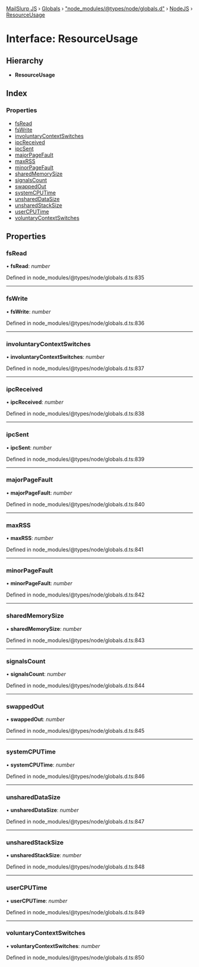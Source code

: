 [MailSlurp JS](../README.md) › [Globals](../globals.md) › ["node_modules/@types/node/globals.d"](../modules/_node_modules__types_node_globals_d_.md) › [NodeJS](../modules/_node_modules__types_node_globals_d_.nodejs.md) › [ResourceUsage](_node_modules__types_node_globals_d_.nodejs.resourceusage.md)

# Interface: ResourceUsage

## Hierarchy

* **ResourceUsage**

## Index

### Properties

* [fsRead](_node_modules__types_node_globals_d_.nodejs.resourceusage.md#fsread)
* [fsWrite](_node_modules__types_node_globals_d_.nodejs.resourceusage.md#fswrite)
* [involuntaryContextSwitches](_node_modules__types_node_globals_d_.nodejs.resourceusage.md#involuntarycontextswitches)
* [ipcReceived](_node_modules__types_node_globals_d_.nodejs.resourceusage.md#ipcreceived)
* [ipcSent](_node_modules__types_node_globals_d_.nodejs.resourceusage.md#ipcsent)
* [majorPageFault](_node_modules__types_node_globals_d_.nodejs.resourceusage.md#majorpagefault)
* [maxRSS](_node_modules__types_node_globals_d_.nodejs.resourceusage.md#maxrss)
* [minorPageFault](_node_modules__types_node_globals_d_.nodejs.resourceusage.md#minorpagefault)
* [sharedMemorySize](_node_modules__types_node_globals_d_.nodejs.resourceusage.md#sharedmemorysize)
* [signalsCount](_node_modules__types_node_globals_d_.nodejs.resourceusage.md#signalscount)
* [swappedOut](_node_modules__types_node_globals_d_.nodejs.resourceusage.md#swappedout)
* [systemCPUTime](_node_modules__types_node_globals_d_.nodejs.resourceusage.md#systemcputime)
* [unsharedDataSize](_node_modules__types_node_globals_d_.nodejs.resourceusage.md#unshareddatasize)
* [unsharedStackSize](_node_modules__types_node_globals_d_.nodejs.resourceusage.md#unsharedstacksize)
* [userCPUTime](_node_modules__types_node_globals_d_.nodejs.resourceusage.md#usercputime)
* [voluntaryContextSwitches](_node_modules__types_node_globals_d_.nodejs.resourceusage.md#voluntarycontextswitches)

## Properties

###  fsRead

• **fsRead**: *number*

Defined in node_modules/@types/node/globals.d.ts:835

___

###  fsWrite

• **fsWrite**: *number*

Defined in node_modules/@types/node/globals.d.ts:836

___

###  involuntaryContextSwitches

• **involuntaryContextSwitches**: *number*

Defined in node_modules/@types/node/globals.d.ts:837

___

###  ipcReceived

• **ipcReceived**: *number*

Defined in node_modules/@types/node/globals.d.ts:838

___

###  ipcSent

• **ipcSent**: *number*

Defined in node_modules/@types/node/globals.d.ts:839

___

###  majorPageFault

• **majorPageFault**: *number*

Defined in node_modules/@types/node/globals.d.ts:840

___

###  maxRSS

• **maxRSS**: *number*

Defined in node_modules/@types/node/globals.d.ts:841

___

###  minorPageFault

• **minorPageFault**: *number*

Defined in node_modules/@types/node/globals.d.ts:842

___

###  sharedMemorySize

• **sharedMemorySize**: *number*

Defined in node_modules/@types/node/globals.d.ts:843

___

###  signalsCount

• **signalsCount**: *number*

Defined in node_modules/@types/node/globals.d.ts:844

___

###  swappedOut

• **swappedOut**: *number*

Defined in node_modules/@types/node/globals.d.ts:845

___

###  systemCPUTime

• **systemCPUTime**: *number*

Defined in node_modules/@types/node/globals.d.ts:846

___

###  unsharedDataSize

• **unsharedDataSize**: *number*

Defined in node_modules/@types/node/globals.d.ts:847

___

###  unsharedStackSize

• **unsharedStackSize**: *number*

Defined in node_modules/@types/node/globals.d.ts:848

___

###  userCPUTime

• **userCPUTime**: *number*

Defined in node_modules/@types/node/globals.d.ts:849

___

###  voluntaryContextSwitches

• **voluntaryContextSwitches**: *number*

Defined in node_modules/@types/node/globals.d.ts:850
